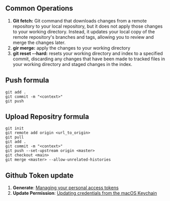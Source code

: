 ## Common Operations
1. **Git fetch:**
    Git command that downloads changes from a remote repository to your local repository, but it does not apply those changes to your working directory. Instead, it updates your local copy of the remote repository's branches and tags, allowing you to review and merge the changes later.
2. **gir merge:**
    apply the changes to your working directory
3. **git reset --hard:**
    resets your working directory and index to a specified commit, discarding any changes that have been made to tracked files in your working directory and staged changes in the index.

## Push formula
```
git add .
git commit -m "<context>"
git push
```

## Upload Repositry formula
```
git init
git remote add origin <url_to_origin>
git pull
git add .
git commit -m "<context>"
git push --set-upstream origin <master>
git checkout <main>
git merge <master> --allow-unrelated-histories
```

## Github Token update
1. **Generate**: [Managing your personal access tokens](https://docs.github.com/en/authentication/keeping-your-account-and-data-secure/managing-your-personal-access-tokens)
2. **Update Permission**: [Updating credentials from the macOS Keychain](https://docs.github.com/en/get-started/getting-started-with-git/updating-credentials-from-the-macos-keychain)